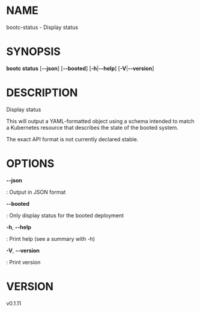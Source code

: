 # NAME

bootc-status - Display status

# SYNOPSIS

**bootc status** \[**\--json**\] \[**\--booted**\]
\[**-h**\|**\--help**\] \[**-V**\|**\--version**\]

# DESCRIPTION

Display status

This will output a YAML-formatted object using a schema intended to
match a Kubernetes resource that describes the state of the booted
system.

The exact API format is not currently declared stable.

# OPTIONS

**\--json**

:   Output in JSON format

**\--booted**

:   Only display status for the booted deployment

**-h**, **\--help**

:   Print help (see a summary with -h)

**-V**, **\--version**

:   Print version

# VERSION

v0.1.11
